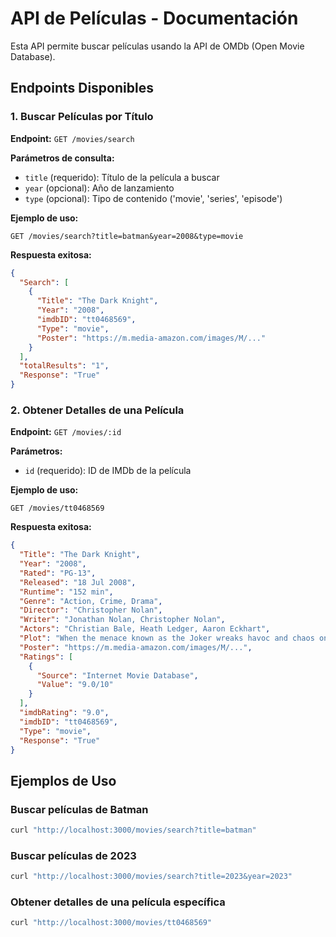 # API de Películas - Documentación

Esta API permite buscar películas usando la API de OMDb (Open Movie Database).

## Endpoints Disponibles

### 1. Buscar Películas por Título

**Endpoint:** `GET /movies/search`

**Parámetros de consulta:**
- `title` (requerido): Título de la película a buscar
- `year` (opcional): Año de lanzamiento
- `type` (opcional): Tipo de contenido ('movie', 'series', 'episode')

**Ejemplo de uso:**
```
GET /movies/search?title=batman&year=2008&type=movie
```

**Respuesta exitosa:**
```json
{
  "Search": [
    {
      "Title": "The Dark Knight",
      "Year": "2008",
      "imdbID": "tt0468569",
      "Type": "movie",
      "Poster": "https://m.media-amazon.com/images/M/..."
    }
  ],
  "totalResults": "1",
  "Response": "True"
}
```

### 2. Obtener Detalles de una Película

**Endpoint:** `GET /movies/:id`

**Parámetros:**
- `id` (requerido): ID de IMDb de la película

**Ejemplo de uso:**
```
GET /movies/tt0468569
```

**Respuesta exitosa:**
```json
{
  "Title": "The Dark Knight",
  "Year": "2008",
  "Rated": "PG-13",
  "Released": "18 Jul 2008",
  "Runtime": "152 min",
  "Genre": "Action, Crime, Drama",
  "Director": "Christopher Nolan",
  "Writer": "Jonathan Nolan, Christopher Nolan",
  "Actors": "Christian Bale, Heath Ledger, Aaron Eckhart",
  "Plot": "When the menace known as the Joker wreaks havoc and chaos on the people of Gotham...",
  "Poster": "https://m.media-amazon.com/images/M/...",
  "Ratings": [
    {
      "Source": "Internet Movie Database",
      "Value": "9.0/10"
    }
  ],
  "imdbRating": "9.0",
  "imdbID": "tt0468569",
  "Type": "movie",
  "Response": "True"
}
```

## Ejemplos de Uso

### Buscar películas de Batman
```bash
curl "http://localhost:3000/movies/search?title=batman"
```

### Buscar películas de 2023
```bash
curl "http://localhost:3000/movies/search?title=2023&year=2023"
```

### Obtener detalles de una película específica
```bash
curl "http://localhost:3000/movies/tt0468569"
```
